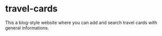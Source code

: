 # travel-cards
This a blog-style website where you can add and search travel cards with general informations.
